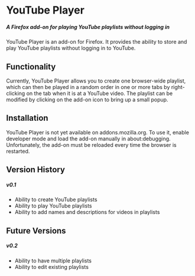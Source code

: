 # YouTube Player
##### A Firefox add-on for playing YouTube playlists without logging in

YouTube Player is an add-on for Firefox. It provides the ability to store
and play YouTube playlists without logging in to YouTube.

## Functionality
Currently, YouTube Player allows you to create one browser-wide playlist, which
can then be played in a random order in one or more tabs by right-clicking on
the tab when it is at a YouTube video. The playlist can be modified by clicking
on the add-on icon to bring up a small popup.

## Installation
YouTube Player is not yet available on addons.mozilla.org. To use it,
enable developer mode and load the add-on manually in about:debugging.
Unfortunately, the add-on must be reloaded every time the browser is restarted.

## Version History
##### v0.1
 - Ability to create YouTube playlists
 - Ability to play YouTube playlists
 - Ability to add names and descriptions for videos in playlists

## Future Versions
##### v0.2
 - Ability to have multiple playlists
 - Ability to edit existing playlists
